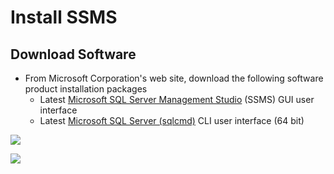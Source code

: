 # Install SSMS

## Download Software

- From Microsoft Corporation's web site, download the following software product
  installation packages
  - Latest
    [Microsoft SQL Server Management Studio](https://docs.microsoft.com/en-us/sql/ssms/download-sql-server-management-studio-ssms)
    (SSMS) GUI user interface
  - Latest
    [Microsoft SQL Server (sqlcmd)](https://docs.microsoft.com/en-us/sql/tools/sqlcmd-utility)
    CLI user interface (64 bit)

![](../../res/7/3.img-1.webp)

![](../../res/7/3.img-2.webp)
